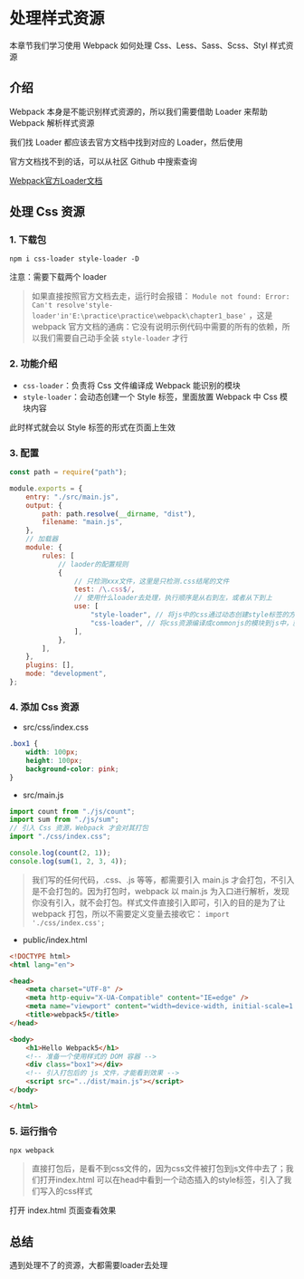 # 处理样式资源

本章节我们学习使用 Webpack 如何处理 Css、Less、Sass、Scss、Styl 样式资源

## 介绍

Webpack 本身是不能识别样式资源的，所以我们需要借助 Loader 来帮助 Webpack 解析样式资源

我们找 Loader 都应该去官方文档中找到对应的 Loader，然后使用

官方文档找不到的话，可以从社区 Github 中搜索查询

[Webpack官方Loader文档](https://webpack.docschina.org/loaders/)

## 处理 Css 资源

### 1. 下载包

```text
npm i css-loader style-loader -D
```

注意：需要下载两个 loader

> 如果直接按照官方文档去走，运行时会报错： `Module not found: Error: Can't resolve'style-loader'in'E:\practice\practice\webpack\chapter1_base'` ，这是 webpack 官方文档的通病：它没有说明示例代码中需要的所有的依赖，所以我们需要自己动手全装 `style-loader` 才行

### 2. 功能介绍

* `css-loader`：负责将 Css 文件编译成 Webpack 能识别的模块
* `style-loader`：会动态创建一个 Style 标签，里面放置 Webpack 中 Css 模块内容

此时样式就会以 Style 标签的形式在页面上生效

### 3. 配置

```javascript
const path = require("path");

module.exports = {
    entry: "./src/main.js",
    output: {
        path: path.resolve(__dirname, "dist"),
        filename: "main.js",
    },
    // 加载器
    module: {
        rules: [
            // laoder的配置规则
            {
                // 只检测xxx文件，这里是只检测.css结尾的文件
                test: /\.css$/,
                // 使用什么loader去处理，执行顺序是从右到左，或者从下到上
                use: [
                    "style-loader", // 将js中的css通过动态创建style标签的方式添加在html文件中，让css文件的样式生效
                    "css-loader", // 将css资源编译成commonjs的模块到js中，就是说把css资源编译成一个commonjs模块（使用commonjs模块化语法），然后把它放到js文件当中去，也就是说，css资源最终是打包到js里面去了
                ],
            },
        ],
    },
    plugins: [],
    mode: "development",
};
```

### 4. 添加 Css 资源

* src/css/index.css

```css
.box1 {
    width: 100px;
    height: 100px;
    background-color: pink;
}
```

* src/main.js

```javascript
import count from "./js/count";
import sum from "./js/sum";
// 引入 Css 资源，Webpack 才会对其打包
import "./css/index.css";

console.log(count(2, 1));
console.log(sum(1, 2, 3, 4));
```

> 我们写的任何代码，.css、.js 等等，都需要引入 main.js 才会打包，不引入是不会打包的。因为打包时，webpack 以 main.js 为入口进行解析，发现你没有引入，就不会打包。样式文件直接引入即可，引入的目的是为了让 webpack 打包，所以不需要定义变量去接收它： `import './css/index.css';`

* public/index.html

```html
<!DOCTYPE html>
<html lang="en">

<head>
    <meta charset="UTF-8" />
    <meta http-equiv="X-UA-Compatible" content="IE=edge" />
    <meta name="viewport" content="width=device-width, initial-scale=1.0" />
    <title>webpack5</title>
</head>

<body>
    <h1>Hello Webpack5</h1>
    <!-- 准备一个使用样式的 DOM 容器 -->
    <div class="box1"></div>
    <!-- 引入打包后的 js 文件，才能看到效果 -->
    <script src="../dist/main.js"></script>
</body>

</html>
```

### 5. 运行指令

```text
npx webpack
```

> 直接打包后，是看不到css文件的，因为css文件被打包到js文件中去了；我们打开index.html 可以在head中看到一个动态插入的style标签，引入了我们写入的css样式

打开 index.html 页面查看效果



## 总结

遇到处理不了的资源，大都需要loader去处理
